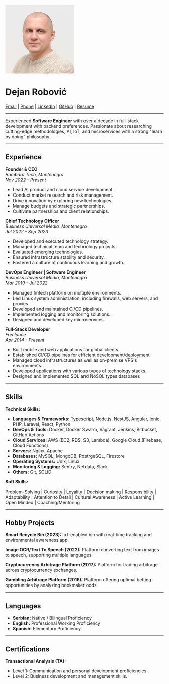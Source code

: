 ![Profile picture](./profile.png)

# Dejan Robović

[Email](mailto:hi@dejan.dev "hi@dejan.dev") | [Phone](tel:+38268185018 "+382 (0) 68 18 50 18") | [LinkedIn](https://linkedin.com/in/dejanrob) | [GitHub](https://github.com/dejanrob) | [Resume](https://resume.dejan.dev)


---

Experienced **Software Engineer** with over a decade in full-stack development with backend preferences. Passionate about researching cutting-edge methodologies, AI, IoT, and microservices with a strong "learn by doing" philosophy.

---

## Experience

**Founder & CEO**  
*Bambara Tech, Montenegro*  
*Nov 2022 - Present*  
- Lead AI product and cloud service development.
- Conduct market research and risk management.
- Drive innovation by exploring new technologies.
- Manage budgets and strategic partnerships.
- Cultivate partnerships and client relationships.

**Chief Technology Officer**  
*Business Universal Media, Montenegro*  
*Jul 2022 - Sep 2023*  
- Developed and executed technology strategy.
- Managed technical team and technology projects.
- Evaluated emerging technologies.
- Ensured infrastructure stability and security.
- Fostered a culture of continuous learning and growth.

**DevOps Engineer | Software Engineer**  
*Business Universal Media, Montenegro*  
*Mar 2019 - Jul 2022*  
- Managed fintech platform on multiple environments.
- Led Linux system administration, including firewalls, web servers, and proxies.
- Developed and maintained CI/CD pipelines.
- Implemented logging and monitoring solutions.
- Designed and developed key microservices.

**Full-Stack Developer**  
*Freelance*  
*Apr 2014 - Present*  
- Built mobile and web applications for global clients.
- Established CI/CD pipelines for efficient development/deployment
- Managed cloud infrastructures as well as on-premise VPS's environments.
- Developed applications with various types of technology stacks.
- Designed and implemented SQL and NoSQL types databases

---

## Skills

**Technical Skills:**

- **Languages & Frameworks:** Typescript, Node.js, NestJS, Angular, Ionic, PHP, Laravel, React, Python
- **DevOps & Tools:** Docker, Docker Swarm, Vagrant, Jenkins, Bitbucket, GitHub Actions
- **Cloud Services:** AWS (EC2, RDS, S3, Lambda), Google Cloud (Firebase, Cloud Functions)
- **Servers:** Nginx, Apache
- **Databases:** MySQL, MongoDB, PostrgeSQL, Firestore
- **Operating Systems:** Unix, Linux
- **Monitoring & Logging:** Sentry, Netdata, Slack
- **Others:** Git, SOLID

**Soft Skills:**

Problem-Solving | Curiosity | Loyality | Decision making |
Responsibility | Adaptability | Attention to Detail | Cultural Awareness |
Active Learning | Open Minded | Coaching/Mentoring

---

## Hobby Projects

**Smart Recycle Bin (2023):**
IoT-enabled bin with real-time tracking and environmental awareness app.

**Image OCR/Text To Speech (2022):**
Platform converting text from images to speech, supporting multiple languages.

**Cryptocurrency Arbitrage Platform (2017):**
Platform for trading arbitrage across cryptocurrency exchanges.

**Gambling Arbitrage Platform (2016):**
Platform offering optimal betting opportunities by analyzing bookmaker odds.

---

## Languages

- **Serbian:** Native / Bilingual Proficiency
- **English:** Professional Working Proficiency
- **Spanish:** Elementary Proficiency

---

## Certifications

**Transactional Analysis (TA):**
- Level 1: Communication and personal development proficiencies.
- Level 2: Business development and management skills.
